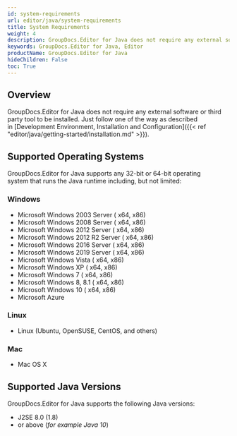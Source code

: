 ```yaml
---
id: system-requirements
url: editor/java/system-requirements
title: System Requirements
weight: 4
description: GroupDocs.Editor for Java does not require any external software or third party tool to be installed.
keywords: GroupDocs.Editor for Java, Editor
productName: GroupDocs.Editor for Java
hideChildren: False
toc: True
---
```

## Overview

GroupDocs.Editor for Java does not require any external software or third party tool to be installed. Just follow one of the way as described in [Development Environment, Installation and Configuration]({{< ref "editor/java/getting-started/installation.md" >}}).

## Supported Operating Systems

GroupDocs.Editor for Java supports any 32-bit or 64-bit operating system that runs the Java runtime including, but not limited:

### Windows

* Microsoft Windows 2003 Server ( x64, x86)
* Microsoft Windows 2008 Server ( x64, x86)
* Microsoft Windows 2012 Server ( x64, x86)
* Microsoft Windows 2012 R2 Server ( x64, x86)
* Microsoft Windows 2016 Server ( x64, x86)
* Microsoft Windows 2019 Server ( x64, x86)
* Microsoft Windows Vista ( x64, x86)
* Microsoft Windows XP ( x64, x86)
* Microsoft Windows 7 ( x64, x86)
* Microsoft Windows 8, 8.1 ( x64, x86)
* Microsoft Windows 10 ( x64, x86)
* Microsoft Azure

### Linux

* Linux (Ubuntu, OpenSUSE, CentOS, and others)

### Mac

* Mac OS X

## Supported Java Versions

GroupDocs.Editor for Java supports the following Java versions:

* J2SE 8.0 (1.8)
* or above (*for example Java 10*)

